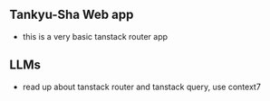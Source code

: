 ## Tankyu-Sha Web app

- this is a very basic tanstack router app

## LLMs

- read up about tanstack router and tanstack query, use context7
